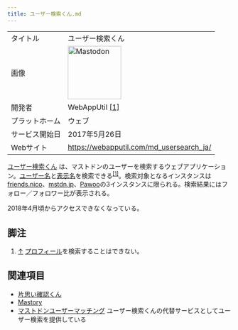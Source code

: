 ```yaml
---
title: ユーザー検索くん.md
---
```

<div>

|                |                                                                                                                                                                                                                                                                                                        |
|----------------|--------------------------------------------------------------------------------------------------------------------------------------------------------------------------------------------------------------------------------------------------------------------------------------------------------|
| タイトル       | ユーザー検索くん                                                                                                                                                                                                                                                                                       |
| 画像           | [<img src="/images/thumb/0/00/Mastodon_logo.png/120px-Mastodon_logo.png" srcset="/images/thumb/0/00/Mastodon_logo.png/180px-Mastodon_logo.png 1.5x, /images/0/00/Mastodon_logo.png 2x" width="120" height="120" alt="Mastodon" />](/%E3%83%95%E3%82%A1%E3%82%A4%E3%83%AB:Mastodon_logo.png "Mastodon") |
| 開発者         | WebAppUtil <a href="https://webapputil.com/" rel="nofollow">[1]</a>                                                                                                                                                                                                                                    |
| プラットホーム | ウェブ                                                                                                                                                                                                                                                                                                 |
| サービス開始日 | 2017年5月26日                                                                                                                                                                                                                                                                                          |
| Webサイト      | <a href="https://webapputil.com/md_usersearch_ja/" rel="nofollow">https://webapputil.com/md_usersearch_ja/</a>                                                                                                                                                                                         |

  
<a href="https://webapputil.com/md_usersearch_ja/" rel="nofollow">ユーザー検索くん</a> は、マストドンのユーザーを検索するウェブアプリケーション。[ユーザー名](/%E3%83%A6%E3%83%BC%E3%82%B6%E3%83%BC%E5%90%8D "ユーザー名")と[表示名](/%E8%A1%A8%E7%A4%BA%E5%90%8D "表示名")を検索できる<sup>[\[1\]](#cite_note-1)</sup>。検索対象となるインスタンスは[friends.nico](/Friends.nico "Friends.nico")、[mstdn.jp](/Mstdn.jp "Mstdn.jp")、[Pawoo](/Pawoo "Pawoo")の3インスタンスに限られる。検索結果にはフォロー／フォロワー比が表示される。

2018年4月頃からアクセスできなくなっている。

## 脚注

<div>

1.  [↑](#cite_ref-1) [プロフィール](/%E3%83%97%E3%83%AD%E3%83%95%E3%82%A3%E3%83%BC%E3%83%AB "プロフィール")を検索することはできない。

</div>

## 関連項目

-   [片思い確認くん](/%E7%89%87%E6%80%9D%E3%81%84%E7%A2%BA%E8%AA%8D%E3%81%8F%E3%82%93 "片思い確認くん")
-   [Mastory](/Mastory "Mastory")
-   [マストドンユーザーマッチング](/%E3%83%9E%E3%82%B9%E3%83%88%E3%83%89%E3%83%B3%E3%83%A6%E3%83%BC%E3%82%B6%E3%83%BC%E3%83%9E%E3%83%83%E3%83%81%E3%83%B3%E3%82%B0 "マストドンユーザーマッチング") ユーザー検索くんの代替サービスとしてユーザー検索を提供している

</div>

